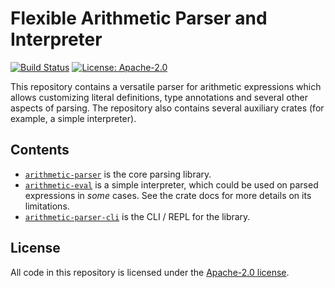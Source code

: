 # Flexible Arithmetic Parser and Interpreter

[![Build Status](https://github.com/slowli/arithmetic-parser/workflows/Rust/badge.svg?branch=master)](https://github.com/slowli/arithmetic-parser/actions)
[![License: Apache-2.0](https://img.shields.io/crates/l/arithmetic-parser)](https://github.com/slowli/arithmetic-parser/blob/master/LICENSE)

This repository contains a versatile parser for arithmetic expressions
which allows customizing literal definitions, type annotations and several other aspects of parsing.
The repository also contains several auxiliary crates (for example, a simple interpreter). 

## Contents

- [`arithmetic-parser`](parser) is the core parsing library.
- [`arithmetic-eval`](eval) is a simple interpreter, which could be used on parsed expressions
  in *some* cases. See the crate docs for more details on its limitations.
- [`arithmetic-parser-cli`](cli) is the CLI / REPL for the library.

## License

All code in this repository is licensed under the [Apache-2.0 license](parser/LICENSE).
